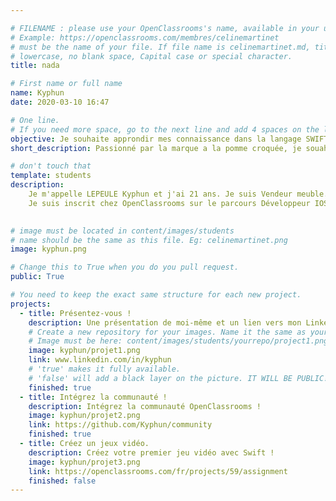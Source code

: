 ```yaml
---

# FILENAME : please use your OpenClassrooms's name, available in your url.
# Example: https://openclassrooms.com/membres/celinemartinet
# must be the name of your file. If file name is celinemartinet.md, title is celinemartinet.
# lowercase, no blank space, Capital case or special character.
title: nada

# First name or full name
name: Kyphun
date: 2020-03-10 16:47

# One line.
# If you need more space, go to the next line and add 4 spaces on the left, as in 'description'.
objective: Je souhaite approndir mes connaissance dans la langage SWIFT.
short_description: Passionné par la marque a la pomme croquée, je souahite approfondir mes connaissances dans le langage swift.

# don't touch that
template: students
description:
    Je m'appelle LEPEULE Kyphun et j'ai 21 ans. Je suis Vendeur meuble. 
    Je suis inscrit chez OpenClassrooms sur le parcours Développeur IOS.
    

# image must be located in content/images/students
# name should be the same as this file. Eg: celinemartinet.png
image: kyphun.png

# Change this to True when you do you pull request.
public: True

# You need to keep the exact same structure for each new project.
projects:
  - title: Présentez-vous !
    description: Une présentation de moi-même et un lien vers mon LinkedIn.
    # Create a new repository for your images. Name it the same as your nickname and profile picture.
    # Image must be here: content/images/students/yourrepo/project1.png
    image: kyphun/projet1.png
    link: www.linkedin.com/in/kyphun
    # 'true' makes it fully available.
    # 'false' will add a black layer on the picture. IT WILL BE PUBLIC!
    finished: true
  - title: Intégrez la communauté !
    description: Intégrez la communauté OpenClassrooms ! 
    image: kyphun/projet2.png
    link: https://github.com/Kyphun/community
    finished: true
  - title: Créez un jeux vidéo.
    description: Créez votre premier jeu vidéo avec Swift !
    image: kyphun/projet3.png
    link: https://openclassrooms.com/fr/projects/59/assignment
    finished: false
---
```

